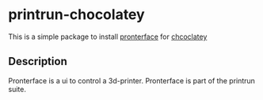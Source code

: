 # printrun-chocolatey
This is a simple package to install [pronterface](https://www.pronterface.com/) for [chcoclatey](https://chocolatey.org/)

## Description
Pronterface is a ui to control a 3d-printer. Pronterface is part of the printrun suite.